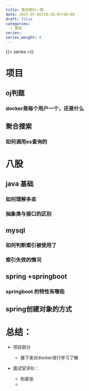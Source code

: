 ```yaml
---
title: 鲁担数科一面
date: 2025-05-06T20:38:07+08:00
draft: false
categories:
  - 面经
series: 
series_weight: 0
---
```


{{< series >}}


# 项目

## oj判题

### docker是每个用户一个，还是什么






## 聚合搜索
### 如何调用es查询的




# 八股

## java 基础

### 如何理解多态

### 抽象类与接口的区别

### 



## mysql

### 如何判断索引被使用了

### 索引失效的情况





## spring +springboot

### springboot 的特性有哪些

## spring创建对象的方式



# 总结：

- 项目部分
	- 接下来对docker进行学习了解

- 面试官评价：
	- 别紧张
	- 